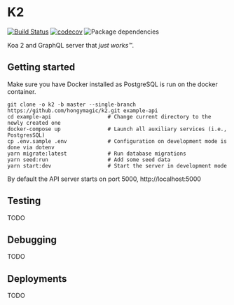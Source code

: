 # K2

[![Build Status](https://travis-ci.org/hongymagic/k2.svg?branch=master)](https://travis-ci.org/hongymagic/k2) [![codecov](https://codecov.io/gh/hongymagic/k2/branch/master/graph/badge.svg)](https://codecov.io/gh/hongymagic/k2) ![Package dependencies](https://david-dm.org/hongymagic/k2.svg)

Koa 2 and GraphQL server that _just works™_.

## Getting started

Make sure you have Docker installed as PostgreSQL is run on the docker
container.

```
git clone -o k2 -b master --single-branch https://github.com/hongymagic/k2.git example-api
cd example-api                  # Change current directory to the newly created one
docker-compose up               # Launch all auxiliary services (i.e., PostgresSQL)
cp .env.sample .env             # Configuration on development mode is done via dotenv
yarn migrate:latest             # Run database migrations
yarn seed:run                   # Add some seed data
yarn start:dev                  # Start the server in development mode
```

By default the API server starts on port 5000, http://localhost:5000

## Testing

TODO

## Debugging

TODO

## Deployments

TODO
